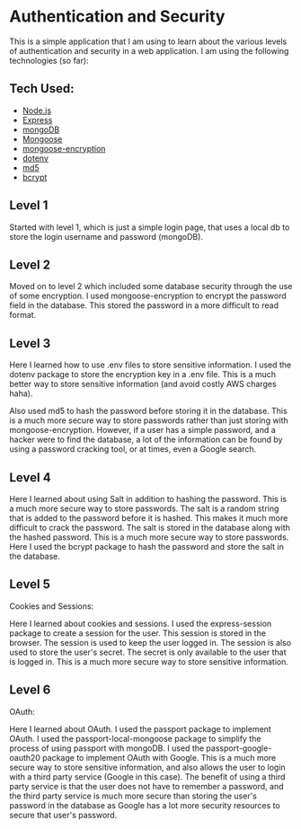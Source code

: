 # Authentication and Security

This is a simple application that I am using to learn about the various levels of authentication and security in a web application.  I am using the following technologies (so far):

## Tech Used:

* [Node.js](https://nodejs.org/en/)
* [Express](https://expressjs.com/)
* [mongoDB](https://www.mongodb.com/)
* [Mongoose](http://mongoosejs.com/)
* [mongoose-encryption](https://www.npmjs.com/package/mongoose-encryption)
* [dotenv](https://www.npmjs.com/package/dotenv)
* [md5](https://www.npmjs.com/package/md5)
* [bcrypt](https://www.npmjs.com/package/bcrypt)


## Level 1

Started with level 1, which is just a simple login page, that uses a local db to store the login username and password (mongoDB).

## Level 2

Moved on to level 2 which included some database security through the use of some encryption. I used mongoose-encryption to encrypt the password field in the database. This stored the password in a more difficult to read format.

## Level 3
Here I learned how to use .env files to store sensitive information.  I used the dotenv package to store the encryption key in a .env file.  This is a much better way to store sensitive information (and avoid costly AWS charges haha).

Also used md5 to hash the password before storing it in the database.  This is a much more secure way to store passwords rather than just storing with mongoose-encryption. However, if a user has a simple password, and a hacker were to find the database, a lot of the information can be found by using a password cracking tool, or at times, even a Google search.

## Level 4

Here I learned about using Salt in addition to hashing the password.  This is a much more secure way to store passwords.  The salt is a random string that is added to the password before it is hashed.  This makes it much more difficult to crack the password.  The salt is stored in the database along with the hashed password.  This is a much more secure way to store passwords. Here I used the bcrypt package to hash the password and store the salt in the database.

## Level 5
Cookies and Sessions:

Here I learned about cookies and sessions.  I used the express-session package to create a session for the user.  This session is stored in the browser.  The session is used to keep the user logged in.  The session is also used to store the user's secret.  The secret is only available to the user that is logged in.  This is a much more secure way to store sensitive information.

## Level 6
OAuth:

Here I learned about OAuth.  I used the passport package to implement OAuth.  I used the passport-local-mongoose package to simplify the process of using passport with mongoDB.  I used the passport-google-oauth20 package to implement OAuth with Google.  This is a much more secure way to store sensitive information, and also allows the user to login with a third party service (Google in this case). The benefit of using a third party service is that the user does not have to remember a password, and the third party service is much more secure than storing the user's password in the database as Google has a lot more security resources to secure that user's password.